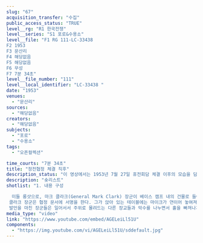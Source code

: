 ```yaml
---
slug: "67"
acquisition_transfer: "수집"
public_access_status: "TRUE"
level__rg: "R1 한국전쟁"
level__series: "S1 포로&수용소"
level__file: "F1 RG 111-LC-33438 
F2 1953
F3 문산리
F4 해당없음 
F5 해당없음 
F6 무성
F7 7분 34초"
level__file_number: "111"
level__local_identifier: "LC-33438 "
date: "1953"
venues: 
  - "문산리"
sources: 
  - "해당없음"
creators: 
  - "해당없음"
subjects: 
  - "포로"
  - "수용소"
tags: 
  - "오픈컬렉션"

time_courts: "7분 34초"
title: "정전협정 체결 직후"
description_status: "이 영상에서는 1953년 7월 27일 휴전회담 체결 이후의 모습을 담고 있다(영상 정보에는 정확한 날짜가 등장하지는 않는다). 서명을 마친 클라크 장군이 미국측 장교들 앞에서 휴전회담 서명의 의미에 대해서 설명하는 장면이 담겨 있다."
description: "숏리스트"
shotlist: "1. 내용 구성

  미들 롱샷으로, 마크 클라크(General Mark Clark) 장군이 베이스 캠프 내의 건물로 들어오고 있다. 홀에는 미국측 장교와 병사들, 기자들로 가득 차 있다. 클라크 장군과 함께 여러 장군들(테일러Taylor, 웨이랜드Weyland, 브리슨Brisson, 앤더슨Anderson) 등의 모습이 함께 잡혔다.
 클라크 장군은 협정 문서에 서명을 한다. 그가 앉아 있는 테이블에는 마이크가 연이어 놓여져 있다. 서명을 하는 장면을 기자들이 몰려들어서 촬영을 한다. 이어서 서명을 마친 클라크 장군이 발언을 이어간다. 영상 자체에는 음성이 지원되어 있지 않지만, 영상에 대한 미국 NARA 측의 설명에는 발언의 요지가 다음과 같이 소개되어 있다.  “the signing of the truce means fighting has ended. The fighting men and their families now have peace of mind; and Korea can heal her wounds. For this, he states, I am happy. He mentions that he cannot find it in himself to exult at this hour, rather it is a time for prayer. He goes on to say, we must remain ever vigilant, and continue in our efforts. He concludes with the hope that something will come from this, that will benefit all mankind.”
 발언을 마친 장군들은 일어서서 주위로 몰려드는 다른 장교들과 악수를 나누면서 홀을 빠져나가고 있다."
media_type: "video"
link: "https://www.youtube.com/embed/AGELeiLl51U"
components: 
  - "https://img.youtube.com/vi/AGELeiLl51U/sddefault.jpg"
---
```

